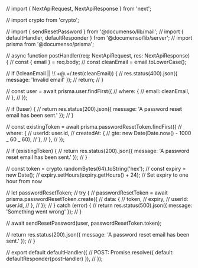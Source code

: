 // import { NextApiRequest, NextApiResponse } from 'next';

// import crypto from 'crypto';

// import { sendResetPassword } from '@documenso/lib/mail';
// import { defaultHandler, defaultResponder } from '@documenso/lib/server';
// import prisma from '@documenso/prisma';

// async function postHandler(req: NextApiRequest, res: NextApiResponse) {
// const { email } = req.body;
// const cleanEmail = email.toLowerCase();

// if (!cleanEmail || !/.+@.+/.test(cleanEmail)) {
// res.status(400).json({ message: 'Invalid email' });
// return;
// }

// const user = await prisma.user.findFirst({
// where: {
// email: cleanEmail,
// },
// });

// if (!user) {
// return res.status(200).json({ message: 'A password reset email has been sent.' });
// }

// const existingToken = await prisma.passwordResetToken.findFirst({
// where: {
// userId: user.id,
// createdAt: {
// gte: new Date(Date.now() - 1000 _ 60 _ 60),
// },
// },
// });

// if (existingToken) {
// return res.status(200).json({ message: 'A password reset email has been sent.' });
// }

// const token = crypto.randomBytes(64).toString('hex');
// const expiry = new Date();
// expiry.setHours(expiry.getHours() + 24); // Set expiry to one hour from now

// let passwordResetToken;
// try {
// passwordResetToken = await prisma.passwordResetToken.create({
// data: {
// token,
// expiry,
// userId: user.id,
// },
// });
// } catch (error) {
// return res.status(500).json({ message: 'Something went wrong' });
// }

// await sendResetPassword(user, passwordResetToken.token);

// return res.status(200).json({ message: 'A password reset email has been sent.' });
// }

// export default defaultHandler({
// POST: Promise.resolve({ default: defaultResponder(postHandler) }),
// });
